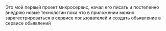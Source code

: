 Это мой первый проект микросервис, начал его писать и постепенно внедряю новые технологии
пока что в приложении можно зарегестрироваться в сервисе пользователей и создать обьявление в сервисе обьявлений
